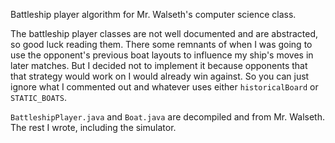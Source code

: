 Battleship player algorithm for Mr. Walseth's computer science class.

The battleship player classes are not well documented and are abstracted, so good luck reading them. There some 
remnants of when I was going to use the opponent's previous boat layouts to influence my ship's moves in later matches.
But I decided not to implement it because opponents that that strategy would work on I would already win against. So 
you can just ignore what I commented out and whatever uses either `historicalBoard` or `STATIC_BOATS`.

`BattleshipPlayer.java` and `Boat.java` are decompiled and from Mr. Walseth. The rest I wrote, including the simulator.